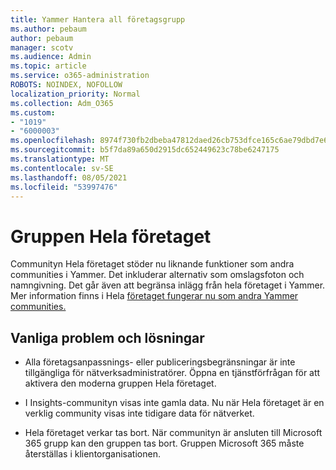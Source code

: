 ```yaml
---
title: Yammer Hantera all företagsgrupp
ms.author: pebaum
author: pebaum
manager: scotv
ms.audience: Admin
ms.topic: article
ms.service: o365-administration
ROBOTS: NOINDEX, NOFOLLOW
localization_priority: Normal
ms.collection: Adm_O365
ms.custom:
- "1019"
- "6000003"
ms.openlocfilehash: 8974f730fb2dbeba47812daed26cb753dfce165c6ae79dbd7e630e6f195b278a
ms.sourcegitcommit: b5f7da89a650d2915dc652449623c78be6247175
ms.translationtype: MT
ms.contentlocale: sv-SE
ms.lasthandoff: 08/05/2021
ms.locfileid: "53997476"
---
```

# <a name="all-company-group"></a>Gruppen Hela företaget

Communityn Hela företaget stöder nu liknande funktioner som andra communities i Yammer. Det inkluderar alternativ som omslagsfoton och namngivning. Det går även att begränsa inlägg från hela företaget i Yammer. Mer information finns i Hela [företaget fungerar nu som andra Yammer communities.](https://docs.microsoft.com/yammer/manage-yammer-groups/yammer-all-company-yammer-community)

## <a name="common-issues-and-solutions"></a>Vanliga problem och lösningar

- Alla företagsanpassnings- eller publiceringsbegränsningar är inte tillgängliga för nätverksadministratörer. Öppna en tjänstförfrågan för att aktivera den moderna gruppen Hela företaget.

- I Insights-communityn visas inte gamla data. Nu när Hela företaget är en verklig community visas inte tidigare data för nätverket.

- Hela företaget verkar tas bort. När communityn är ansluten till Microsoft 365 grupp kan den gruppen tas bort. Gruppen Microsoft 365 måste återställas i klientorganisationen.

